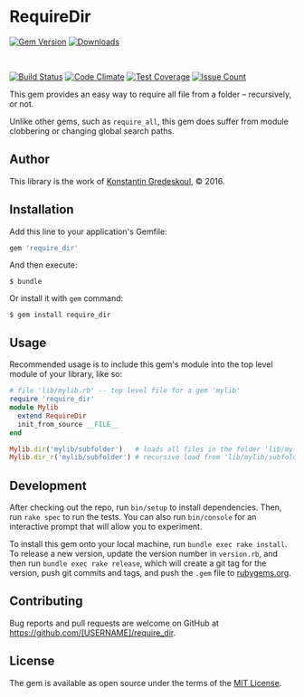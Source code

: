 # RequireDir 

[![Gem Version](https://badge.fury.io/rb/require_dir.svg)](https://badge.fury.io/rb/require_dir)
[![Downloads](http://ruby-gem-downloads-badge.herokuapp.com/require_dir?type=total)](https://rubygems.org/gems/require_dir)

<br />

[![Build Status](https://travis-ci.org/kigster/require_dir.svg?branch=master)](https://travis-ci.org/kigster/warp-dir)
[![Code Climate](https://codeclimate.com/github/kigster/require_dir/badges/gpa.svg)](https://codeclimate.com/githb/kigster/require_dir)
[![Test Coverage](https://codeclimate.com/github/kigster/require_dir/badges/coverage.svg)](https://codeclimate.com/github/kigster/require_dir/coverage)
[![Issue Count](https://codeclimate.com/github/kigster/require_dir/badges/issue_count.svg)](https://codeclimate.com/github/kigster/require_dir)


This gem provides an easy way to require all file from a folder – recursively, or not.

Unlike other gems, such as `require_all`, this gem does suffer from module clobbering or changing global search paths.

## Author

This library is the work of [Konstantin Gredeskoul](http:/kig.re), &copy; 2016.

## Installation

Add this line to your application's Gemfile:

```ruby
gem 'require_dir'
```

And then execute:

    $ bundle

Or install it with `gem` command:

    $ gem install require_dir

## Usage

Recommended usage is to include this gem's module into the top level module of your library, like so:

```ruby
# file 'lib/mylib.rb' -- top level file for a gem 'mylib'
require 'require_dir'
module Mylib
  extend RequireDir
  init_from_source __FILE__
end

Mylib.dir('mylib/subfolder')   # loads all files in the folder 'lib/mylib/subfolder/*.rb'
Mylib.dir_r('mylib/subfolder') # recursive load from 'lib/mylib/subfolder/**/*.rb'

```


## Development

After checking out the repo, run `bin/setup` to install dependencies. Then, run `rake spec` to run the tests. You can also run `bin/console` for an interactive prompt that will allow you to experiment.

To install this gem onto your local machine, run `bundle exec rake install`. To release a new version, update the version number in `version.rb`, and then run `bundle exec rake release`, which will create a git tag for the version, push git commits and tags, and push the `.gem` file to [rubygems.org](https://rubygems.org).

## Contributing

Bug reports and pull requests are welcome on GitHub at https://github.com/[USERNAME]/require_dir.

## License

The gem is available as open source under the terms of the [MIT License](http://opensource.org/licenses/MIT).

